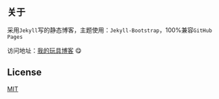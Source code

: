 ## 关于

采用`Jekyll`写的静态博客，主题使用：`Jekyll-Bootstrap`，100%兼容`GitHub Pages`

访问地址：[我的玩具博客](https://qinly.github.com) 😋


## License

[MIT](http://opensource.org/licenses/MIT)
